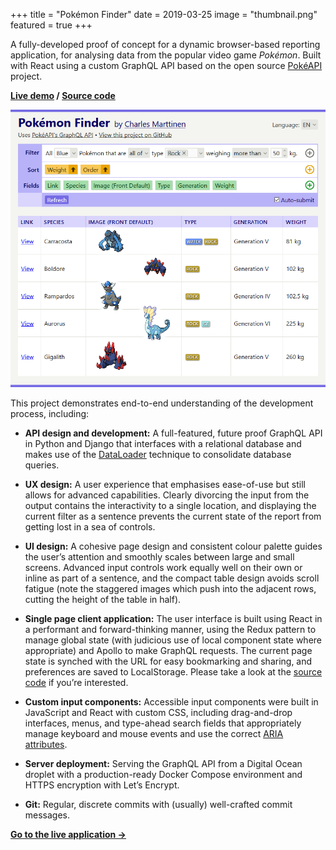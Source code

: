 +++
title = "Pokémon Finder"
date = 2019-03-25
image = "thumbnail.png"
featured = true
+++

A fully-developed proof of concept for a dynamic browser-based reporting application, for analysing data from the popular video game _Pokémon_. Built with React using a custom GraphQL API based on the open source [PokéAPI](https://pokeapi.co) project.

**[Live demo](https://pokemon-finder.netlify.com) / [Source code](https://github.com/cmmartti/pokemon-finder)**

<!--more-->

![](pokemon-finder.png)

This project demonstrates end-to-end understanding of the development process, including:

-   **API design and development:** A full-featured, future proof GraphQL API in Python and Django that interfaces with a relational database and makes use of the [DataLoader](https://github.com/graphql/dataloader) technique to consolidate database queries.

-   **UX design:** A user experience that emphasises ease-of-use but still allows for advanced capabilities. Clearly divorcing the input from the output contains the interactivity to a single location, and displaying the current filter as a sentence prevents the current state of the report from getting lost in a sea of controls.
  
-   **UI design:** A cohesive page design and consistent colour palette guides the user’s attention and smoothly scales between large and small screens. Advanced input controls work equally well on their own or inline as part of a sentence, and the compact table design avoids scroll fatigue (note the staggered images which push into the adjacent rows, cutting the height of the table in half).

-   **Single page client application:** The user interface is built using React in a performant and forward-thinking manner, using the Redux pattern to manage global state (with judicious use of local component state where appropriate) and Apollo to make GraphQL requests. The current page state is synched with the URL for easy bookmarking and sharing, and preferences are saved to LocalStorage. Please take a look at the [source code](https://github.com/cmartti/pokemon-finder) if you’re interested.

-   **Custom input components:** Accessible input components were built in JavaScript and React with custom CSS, including drag-and-drop interfaces, menus, and type-ahead search fields that appropriately manage keyboard and mouse events and use the correct [ARIA attributes](https://developer.mozilla.org/en-US/docs/Web/Accessibility/ARIA).

-   **Server deployment:** Serving the GraphQL API from a Digital Ocean droplet with a production-ready Docker Compose environment and HTTPS encryption with Let’s Encrypt.

-   **Git:** Regular, discrete commits with (usually) well-crafted commit messages.

**[Go to the live application →](https://pokemon-finder.netlify.app/en?generation=generation-ii&type=some%7Eflying_ground&sort=order&fields=generation_veekun_idName_species_image-fd_image-bd_type)**
